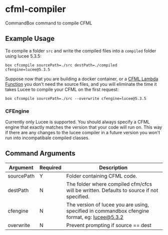 # cfml-compiler

CommandBox command to compile CFML 

## Example Usage

To compile a folder `src` and write the compiled files into a `compiled` folder using lucee 5.3.5:

    box cfcompile sourcePath=./src destPath=./compiled cfengine=lucee@5.3.5

Suppose now that you are building a docker container, or a [CFML Lambda Function](https://fuseless.org/) you don't need the source files, and you will eliminate the time it takes Lucee to compile your CFML on the first request:

    box cfcompile sourcePath=./src --overwrite cfengine=lucee@5.3.5
    
### CFEngine

Currently only Lucee is supported. You should always specify a CFML engine that exactly matches the version that your code will run on. This way if there are any changes to the lucee compiler in a future version you won't run into incompatibale compiled classes.

## Command Arguments

|   Argument    | Required | Description                                                                                  |
|---------------|----------|----------------------------------------------------------------------------------------------|
| sourcePath    | Y        | Folder containing CFML code.                                                                 |
| destPath      | N        | The folder where compiled cfm/cfcs will be written. Defaults to source if not specified.     |
| cfengine      | N        | The version of lucee you are using, specified in commandbox cfengine format, eg: lucee@5.3.2 |
| overwrite     | N        | Prevent prompting if source == dest                                                          |
